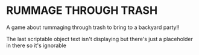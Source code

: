 # RUMMAGE THROUGH TRASH 

A game about rummaging through trash to bring to a backyard party!!

The last scriptable object text isn't displaying but there's just a placeholder in there so it's ignorable
